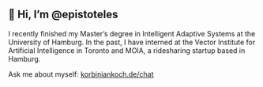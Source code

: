 ## 👋 Hi, I’m @epistoteles
I recently finished my Master’s degree in Intelligent Adaptive Systems at the University of Hamburg. In the past, I have interned at the Vector Institute for Artificial Intelligence in Toronto and MOIA, a ridesharing startup based in Hamburg.

Ask me about myself: [korbiniankoch.de/chat](https://www.korbiniankoch.de/chat/)

<!---
Epistoteles/Epistoteles is a ✨ special ✨ repository because its `README.md` (this file) appears on your GitHub profile.
You can click the Preview link to take a look at your changes.
--->
